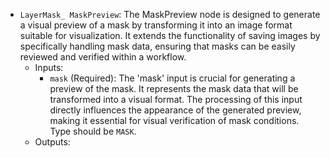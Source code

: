 - `LayerMask_ MaskPreview`: The MaskPreview node is designed to generate a visual preview of a mask by transforming it into an image format suitable for visualization. It extends the functionality of saving images by specifically handling mask data, ensuring that masks can be easily reviewed and verified within a workflow.
    - Inputs:
        - `mask` (Required): The 'mask' input is crucial for generating a preview of the mask. It represents the mask data that will be transformed into a visual format. The processing of this input directly influences the appearance of the generated preview, making it essential for visual verification of mask conditions. Type should be `MASK`.
    - Outputs:
